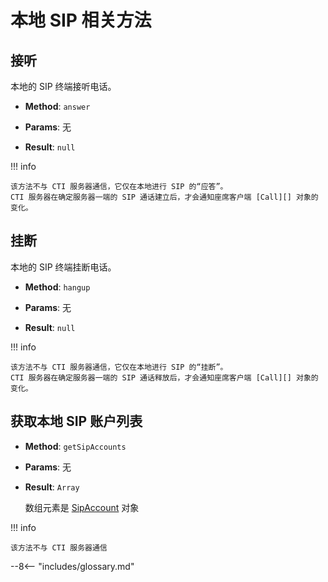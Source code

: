 # 本地 SIP 相关方法

## 接听

本地的 SIP 终端接听电话。

-   **Method**: `answer`

-   **Params**: 无

-   **Result**: `null`

!!! info

    该方法不与 CTI 服务器通信，它仅在本地进行 SIP 的“应答”。
    CTI 服务器在确定服务器一端的 SIP 通话建立后，才会通知座席客户端 [Call][] 对象的变化。

## 挂断

本地的 SIP 终端挂断电话。

-   **Method**: `hangup`

-   **Params**: 无

-   **Result**: `null`

!!! info

    该方法不与 CTI 服务器通信，它仅在本地进行 SIP 的“挂断”。
    CTI 服务器在确定服务器一端的 SIP 通话释放后，才会通知座席客户端 [Call][] 对象的变化。

## 获取本地 SIP 账户列表

-   **Method**: `getSipAccounts`

-   **Params**: 无

-   **Result**: `Array`

    数组元素是 [SipAccount][] 对象

!!! info

    该方法不与 CTI 服务器通信

[call]: ../types/call.md
[sipaccount]: ../types/sip_account.md

--8<-- "includes/glossary.md"
